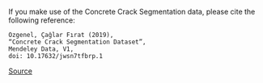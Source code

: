 If you make use of the Concrete Crack Segmentation data, please cite the following reference:

```apa
Özgenel, Çağlar Fırat (2019), 
“Concrete Crack Segmentation Dataset”, 
Mendeley Data, V1, 
doi: 10.17632/jwsn7tfbrp.1
```

[Source](https://data.mendeley.com/datasets/jwsn7tfbrp/1)
